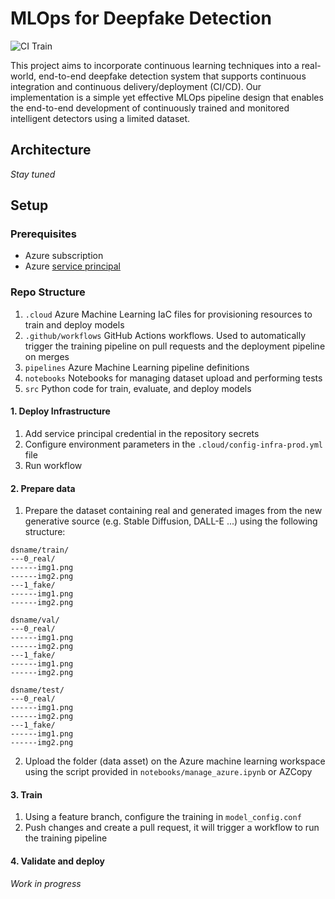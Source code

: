 # MLOps for Deepfake Detection

![CI Train](https://github.com/github/docs/actions/workflows/model_train_workflow.yml/badge.svg)

This project aims to incorporate continuous learning techniques into a real-world, end-to-end deepfake detection system that supports continuous integration and continuous delivery/deployment (CI/CD). Our implementation is a simple yet effective MLOps pipeline design that enables the end-to-end development of continuously trained and monitored intelligent detectors using a limited dataset.

## Architecture

*Stay tuned*

## Setup

### Prerequisites

- Azure subscription
- Azure [service principal](https://learn.microsoft.com/en-us/powershell/azure/create-azure-service-principal-azureps?view=azps-11.3.0)

### Repo Structure

1. `.cloud` Azure Machine Learning IaC files for provisioning resources to train and deploy models
2. `.github/workflows` GitHub Actions workflows. Used to automatically trigger the training pipeline on pull requests and the deployment pipeline on merges
3. `pipelines` Azure Machine Learning pipeline definitions
4. `notebooks` Notebooks for managing dataset upload and performing tests
5. `src` Python code for train, evaluate, and deploy models

#### 1. Deploy Infrastructure

1. Add service principal credential in the repository secrets
2. Configure environment parameters in the `.cloud/config-infra-prod.yml` file
3. Run workflow

#### 2. Prepare data

1. Prepare the dataset containing real and generated images from the new generative source (e.g. Stable Diffusion, DALL-E ...) using the following structure:

```
dsname/train/
---0_real/
------img1.png
------img2.png
---1_fake/
------img1.png
------img2.png

dsname/val/
---0_real/
------img1.png
------img2.png
---1_fake/
------img1.png
------img2.png

dsname/test/
---0_real/
------img1.png
------img2.png
---1_fake/
------img1.png
------img2.png
```

2. Upload the folder (data asset) on the Azure machine learning workspace using the script provided in `notebooks/manage_azure.ipynb` or AZCopy

#### 3. Train

1. Using a feature branch, configure the training in `model_config.conf`
2. Push changes and create a pull request, it will trigger a workflow to run the training pipeline

#### 4. Validate and deploy

*Work in progress*
